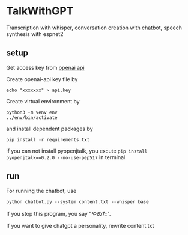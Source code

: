 # TalkWithGPT

Transcription with whisper, conversation creation with chatbot, speech synthesis with espnet2

## setup

Get access key from [openai api](https://openai.com/product)

Create openai-api key file by

```
echo "xxxxxxx" > api.key
```

Create virtual environment by

```
python3 -m venv env
../env/bin/activate
```

and install dependent packages by

```
pip install -r requirements.txt
```

if you can not install pyopenjtalk, you excute `pip install pyopenjtalk==0.2.0 --no-use-pep517` in terminal.

## run

For running the chatbot, use

```
python chatbot.py --system content.txt --whisper base
```

If you stop this program, you say "やめた".

If you want to give chatgpt a personality, rewrite content.txt